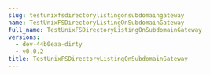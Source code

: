 ```yaml
---
slug: testunixfsdirectorylistingonsubdomaingateway
name: TestUnixFSDirectoryListingOnSubdomainGateway
full_name: TestUnixFSDirectoryListingOnSubdomainGateway
versions:
  - dev-44b0eaa-dirty
  - v0.0.2
title: TestUnixFSDirectoryListingOnSubdomainGateway
---
```


